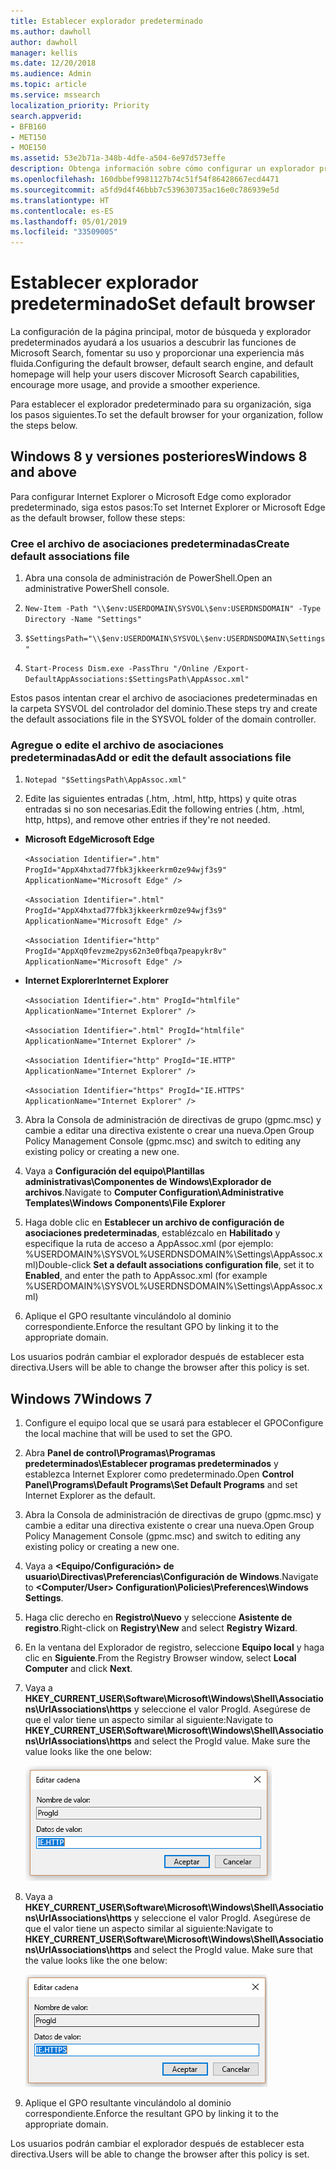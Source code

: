 ```yaml
---
title: Establecer explorador predeterminado
ms.author: dawholl
author: dawholl
manager: kellis
ms.date: 12/20/2018
ms.audience: Admin
ms.topic: article
ms.service: mssearch
localization_priority: Priority
search.appverid:
- BFB160
- MET150
- MOE150
ms.assetid: 53e2b71a-348b-4dfe-a504-6e97d573effe
description: Obtenga información sobre cómo configurar un explorador predeterminado para su empresa con Microsoft Search.
ms.openlocfilehash: 160dbbef9981127b74c51f54f86428667ecd4471
ms.sourcegitcommit: a5fd9d4f46bbb7c539630735ac16e0c786939e5d
ms.translationtype: HT
ms.contentlocale: es-ES
ms.lasthandoff: 05/01/2019
ms.locfileid: "33509005"
---
```

# <a name="set-default-browser"></a><span data-ttu-id="df464-103">Establecer explorador predeterminado</span><span class="sxs-lookup"><span data-stu-id="df464-103">Set default browser</span></span>

<span data-ttu-id="df464-104">La configuración de la página principal, motor de búsqueda y explorador predeterminados ayudará a los usuarios a descubrir las funciones de Microsoft Search, fomentar su uso y proporcionar una experiencia más fluida.</span><span class="sxs-lookup"><span data-stu-id="df464-104">Configuring the default browser, default search engine, and default homepage will help your users discover Microsoft Search capabilities, encourage more usage, and provide a smoother experience.</span></span>
  
<span data-ttu-id="df464-105">Para establecer el explorador predeterminado para su organización, siga los pasos siguientes.</span><span class="sxs-lookup"><span data-stu-id="df464-105">To set the default browser for your organization, follow the steps below.</span></span>
  
## <a name="windows-8-and-above"></a><span data-ttu-id="df464-106">Windows 8 y versiones posteriores</span><span class="sxs-lookup"><span data-stu-id="df464-106">Windows 8 and above</span></span>

<span data-ttu-id="df464-107">Para configurar Internet Explorer o Microsoft Edge como explorador predeterminado, siga estos pasos:</span><span class="sxs-lookup"><span data-stu-id="df464-107">To set Internet Explorer or Microsoft Edge as the default browser, follow these steps:</span></span>
  
### <a name="create-default-associations-file"></a><span data-ttu-id="df464-108">Cree el archivo de asociaciones predeterminadas</span><span class="sxs-lookup"><span data-stu-id="df464-108">Create default associations file</span></span>

1. <span data-ttu-id="df464-109">Abra una consola de administración de PowerShell.</span><span class="sxs-lookup"><span data-stu-id="df464-109">Open an administrative PowerShell console.</span></span>
    
2.  `New-Item -Path "\\$env:USERDOMAIN\SYSVOL\$env:USERDNSDOMAIN" -Type Directory -Name "Settings"`
    
3.  `$SettingsPath="\\$env:USERDOMAIN\SYSVOL\$env:USERDNSDOMAIN\Settings"`
    
4.  `Start-Process Dism.exe -PassThru "/Online /Export-DefaultAppAssociations:$SettingsPath\AppAssoc.xml"`
    
<span data-ttu-id="df464-110">Estos pasos intentan crear el archivo de asociaciones predeterminadas en la carpeta SYSVOL del controlador del dominio.</span><span class="sxs-lookup"><span data-stu-id="df464-110">These steps try and create the default associations file in the SYSVOL folder of the domain controller.</span></span>
  
### <a name="add-or-edit-the-default-associations-file"></a><span data-ttu-id="df464-111">Agregue o edite el archivo de asociaciones predeterminadas</span><span class="sxs-lookup"><span data-stu-id="df464-111">Add or edit the default associations file</span></span>

1. `Notepad "$SettingsPath\AppAssoc.xml"`
    
2. <span data-ttu-id="df464-112">Edite las siguientes entradas (.htm, .html, http, https) y quite otras entradas si no son necesarias.</span><span class="sxs-lookup"><span data-stu-id="df464-112">Edit the following entries (.htm, .html, http, https), and remove other entries if they're not needed.</span></span>
    
  - <span data-ttu-id="df464-113">**Microsoft Edge**</span><span class="sxs-lookup"><span data-stu-id="df464-113">**Microsoft Edge**</span></span>
    
     `<Association Identifier=".htm" ProgId="AppX4hxtad77fbk3jkkeerkrm0ze94wjf3s9" ApplicationName="Microsoft Edge" />`
  
     `<Association Identifier=".html" ProgId="AppX4hxtad77fbk3jkkeerkrm0ze94wjf3s9" ApplicationName="Microsoft Edge" />`
  
     `<Association Identifier="http" ProgId="AppXq0fevzme2pys62n3e0fbqa7peapykr8v" ApplicationName="Microsoft Edge" />`
    
  - <span data-ttu-id="df464-114">**Internet Explorer**</span><span class="sxs-lookup"><span data-stu-id="df464-114">**Internet Explorer**</span></span>
    
     `<Association Identifier=".htm" ProgId="htmlfile" ApplicationName="Internet Explorer" />`
  
     `<Association Identifier=".html" ProgId="htmlfile" ApplicationName="Internet Explorer" />`
  
     `<Association Identifier="http" ProgId="IE.HTTP" ApplicationName="Internet Explorer" />`
  
     `<Association Identifier="https" ProgId="IE.HTTPS" ApplicationName="Internet Explorer" />`
    
3. <span data-ttu-id="df464-115">Abra la Consola de administración de directivas de grupo (gpmc.msc) y cambie a editar una directiva existente o crear una nueva.</span><span class="sxs-lookup"><span data-stu-id="df464-115">Open Group Policy Management Console (gpmc.msc) and switch to editing any existing policy or creating a new one.</span></span>
    
1. <span data-ttu-id="df464-116">Vaya a **Configuración del equipo\Plantillas administrativas\Componentes de Windows\Explorador de archivos**.</span><span class="sxs-lookup"><span data-stu-id="df464-116">Navigate to **Computer Configuration\Administrative Templates\Windows Components\File Explorer**</span></span>
    
2. <span data-ttu-id="df464-117">Haga doble clic en **Establecer un archivo de configuración de asociaciones predeterminadas**, establézcalo en **Habilitado** y especifique la ruta de acceso a AppAssoc.xml (por ejemplo: %USERDOMAIN%\SYSVOL\%USERDNSDOMAIN%\Settings\AppAssoc.xml)</span><span class="sxs-lookup"><span data-stu-id="df464-117">Double-click **Set a default associations configuration file**, set it to **Enabled**, and enter the path to AppAssoc.xml (for example %USERDOMAIN%\SYSVOL\%USERDNSDOMAIN%\Settings\AppAssoc.xml)</span></span>
    
4. <span data-ttu-id="df464-118">Aplique el GPO resultante vinculándolo al dominio correspondiente.</span><span class="sxs-lookup"><span data-stu-id="df464-118">Enforce the resultant GPO by linking it to the appropriate domain.</span></span>
    
<span data-ttu-id="df464-119">Los usuarios podrán cambiar el explorador después de establecer esta directiva.</span><span class="sxs-lookup"><span data-stu-id="df464-119">Users will be able to change the browser after this policy is set.</span></span>
  
## <a name="windows-7"></a><span data-ttu-id="df464-120">Windows 7</span><span class="sxs-lookup"><span data-stu-id="df464-120">Windows 7</span></span>

1. <span data-ttu-id="df464-121">Configure el equipo local que se usará para establecer el GPO</span><span class="sxs-lookup"><span data-stu-id="df464-121">Configure the local machine that will be used to set the GPO.</span></span>
    
1. <span data-ttu-id="df464-122">Abra **Panel de control\Programas\Programas predeterminados\Establecer programas predeterminados** y establezca Internet Explorer como predeterminado.</span><span class="sxs-lookup"><span data-stu-id="df464-122">Open **Control Panel\Programs\Default Programs\Set Default Programs** and set Internet Explorer as the default.</span></span> 
    
2. <span data-ttu-id="df464-123">Abra la Consola de administración de directivas de grupo (gpmc.msc) y cambie a editar una directiva existente o crear una nueva.</span><span class="sxs-lookup"><span data-stu-id="df464-123">Open Group Policy Management Console (gpmc.msc) and switch to editing any existing policy or creating a new one.</span></span>
    
1. <span data-ttu-id="df464-124">Vaya a **\<Equipo/Configuración\> de usuario\Directivas\Preferencias\Configuración de Windows**.</span><span class="sxs-lookup"><span data-stu-id="df464-124">Navigate to **\<Computer/User\> Configuration\Policies\Preferences\Windows Settings**.</span></span>
    
2. <span data-ttu-id="df464-125">Haga clic derecho en **Registro\Nuevo** y seleccione **Asistente de registro**.</span><span class="sxs-lookup"><span data-stu-id="df464-125">Right-click on **Registry\New** and select **Registry Wizard**.</span></span>
    
3. <span data-ttu-id="df464-126">En la ventana del Explorador de registro, seleccione **Equipo local** y haga clic en **Siguiente**.</span><span class="sxs-lookup"><span data-stu-id="df464-126">From the Registry Browser window, select **Local Computer** and click **Next**.</span></span>
    
4. <span data-ttu-id="df464-p101">Vaya a **HKEY_CURRENT_USER\Software\Microsoft\Windows\Shell\Associations\UrlAssociations\https** y seleccione el valor ProgId. Asegúrese de que el valor tiene un aspecto similar al siguiente:</span><span class="sxs-lookup"><span data-stu-id="df464-p101">Navigate to **HKEY_CURRENT_USER\Software\Microsoft\Windows\Shell\Associations\UrlAssociations\https** and select the ProgId value. Make sure the value looks like the one below:</span></span> 
    
    ![Seleccione el valor ProgId en Editar cadena](media/f6173dcc-b898-4967-8c40-4b0fe411a92b.png)
  
5. <span data-ttu-id="df464-p102">Vaya a **HKEY_CURRENT_USER\Software\Microsoft\Windows\Shell\Associations\UrlAssociations\https** y seleccione el valor ProgId. Asegúrese de que el valor tiene un aspecto similar al siguiente:</span><span class="sxs-lookup"><span data-stu-id="df464-p102">Navigate to **HKEY_CURRENT_USER\Software\Microsoft\Windows\Shell\Associations\UrlAssociations\https** and select the ProgId value. Make sure that the value looks like the one below:</span></span> 
    
    ![Seleccione ProgId para HTTPS en Editar cadena](media/3519e13b-4fe7-4d15-946c-82fd50fc49bb.png)
  
3. <span data-ttu-id="df464-133">Aplique el GPO resultante vinculándolo al dominio correspondiente.</span><span class="sxs-lookup"><span data-stu-id="df464-133">Enforce the resultant GPO by linking it to the appropriate domain.</span></span>
    
<span data-ttu-id="df464-134">Los usuarios podrán cambiar el explorador después de establecer esta directiva.</span><span class="sxs-lookup"><span data-stu-id="df464-134">Users will be able to change the browser after this policy is set.</span></span>
